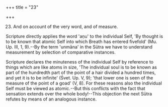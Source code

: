 +++
title = "23"

+++


23. And on account of the very word, and of measure.

Scripture directly applies the word 'aṇu' to the individual Self, 'By thought is to be known that atomic Self into which Breath has entered fivefold' (Mu. Up. III, 1, 9).--By the term 'unmāna' in the Sūtra we have to understand measurement by selection of comparative instances.

 Scripture declares the minuteness of the individual Self by reference to things which are like atoms in size, 'The individual soul is to be known as part of the hundredth part of the point of a hair divided a hundred times, and yet it is to be infinite' (Śvet. Up. V, 9); 'that lower one is seen of the measure of the point of a goad' (V, 8). For these reasons also the individual Self must be viewed as atomic.--But this conflicts with the fact that sensation extends over the whole body!--This objection the next Sūtra refutes by means of an analogous instance.


